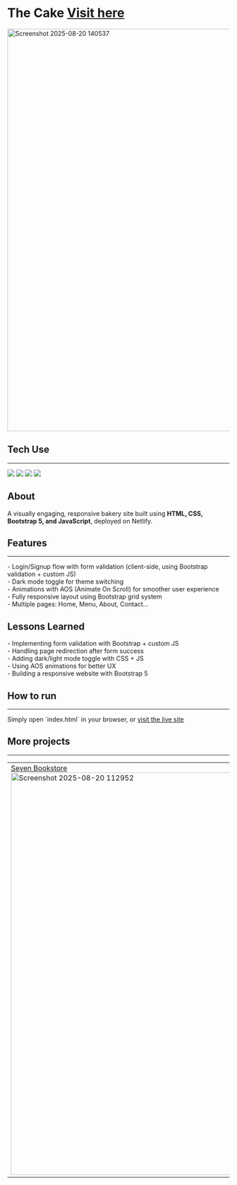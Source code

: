 <h1>The Cake <a href="https://thecake-star.netlify.app/">Visit here</a></h1>
<img width="1900" height="911" alt="Screenshot 2025-08-20 140537" src="https://github.com/user-attachments/assets/3cb95cca-b3e9-4dda-aabc-866164ee29ba" width = "100%"/>
<h2>Tech Use</h2>
<hr>
<p>
  <img src="https://camo.githubusercontent.com/b162fda800f99b597682cc02c227775166637ab7793af44821d09ef448ce366a/68747470733a2f2f696d672e736869656c64732e696f2f7374617469632f76313f6c6162656c3d7c266d6573736167653d48544d4c3526636f6c6f723d323335353566267374796c653d706c6173746963266c6f676f3d68746d6c35"/>
  <img src="https://camo.githubusercontent.com/bfd7e1e245a50520464a56653b1978a9a4d07a95a5edb3aec3f995226318cd7e/68747470733a2f2f696d672e736869656c64732e696f2f7374617469632f76313f6c6162656c3d7c266d6573736167653d4353533326636f6c6f723d323835663635267374796c653d706c6173746963266c6f676f3d63737333"/>
  <img src="https://camo.githubusercontent.com/9d9f88100930635e37c0a7af93800bd7103edb5c5eb50eef366487d7442465cf/68747470733a2f2f696d672e736869656c64732e696f2f7374617469632f76313f6c6162656c3d7c266d6573736167653d424f4f54535452415026636f6c6f723d333136633565267374796c653d706c6173746963266c6f676f3d626f6f747374726170"/>
  <img src="https://camo.githubusercontent.com/fd3beee4fe66b5ef0350c5f64d808c9ff12d1a04dcc4a2e36769aff90bdfc5c2/68747470733a2f2f696d672e736869656c64732e696f2f7374617469632f76313f6c6162656c3d7c266d6573736167653d4a41564153435249505426636f6c6f723d336337663564267374796c653d706c6173746963266c6f676f3d6a617661736372697074"/>
</p>
<h2>About</h2>
<p>A visually engaging, responsive bakery site built using <b>HTML, CSS, Bootstrap 5, and JavaScript</b>, deployed on Netlify.</p>
<h2>Features</h2>
<hr>
- Login/Signup flow with form validation (client-side, using Bootstrap validation + custom JS)
<br>
- Dark mode toggle for theme switching
<br>
- Animations with AOS (Animate On Scroll) for smoother user experience
<br>
- Fully responsive layout using Bootstrap grid system
<br>
- Multiple pages: Home, Menu, About, Contact...

<h2>Lessons Learned</h2>
- Implementing form validation with Bootstrap + custom JS
<br>
- Handling page redirection after form success
<br>
- Adding dark/light mode toggle with CSS + JS
<br>
- Using AOS animations for better UX
<br>
- Building a responsive website with Bootstrap 5
<h2>How to run</h2>
<hr>
<p>Simply open `index.html` in your browser, or <a href="https://thecake-star.netlify.app/">visit the live site</a></p>
<h2>More projects</h2>
<hr>
<table>
  <tr>
    <td width="33.33%">
      <a href="https://github.com/starieeee/theCake.git">Seven Bookstore</a>
    <img width="1895" height="911" alt="Screenshot 2025-08-20 112952" src="https://github.com/user-attachments/assets/ff609c03-4c7d-489c-a962-3ed0cd7976b6" width="100%"/>
    </td>
    <td width="33.33%">
      <a href="https://github.com/starieeee/absaraResturant.git">The Absara Resturant</a>
      <img width="1899" height="910" alt="Screenshot 2025-08-20 142158" src="https://github.com/user-attachments/assets/fdecbadd-8dec-4ee0-b1ba-3d77da70d8df" width="100%"/>
    </td>
    <td width="33.33%">
      <a href="https://github.com/starieeee/dashmin.git">Admin Dashboard</a>
<img width="1900" height="912" alt="Screenshot 2025-08-20 143453" src="https://github.com/user-attachments/assets/7011175a-579b-4ab6-b3ec-675bc343a12b" width="100%"/>
    </td>
  </tr>
</table>
